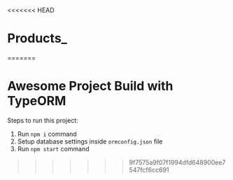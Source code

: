 <<<<<<< HEAD
# Products_
=======
# Awesome Project Build with TypeORM

Steps to run this project:

1. Run `npm i` command
2. Setup database settings inside `ormconfig.json` file
3. Run `npm start` command
>>>>>>> 9f7575a9f07f1994dfd648900ee7547fcf6cc691
